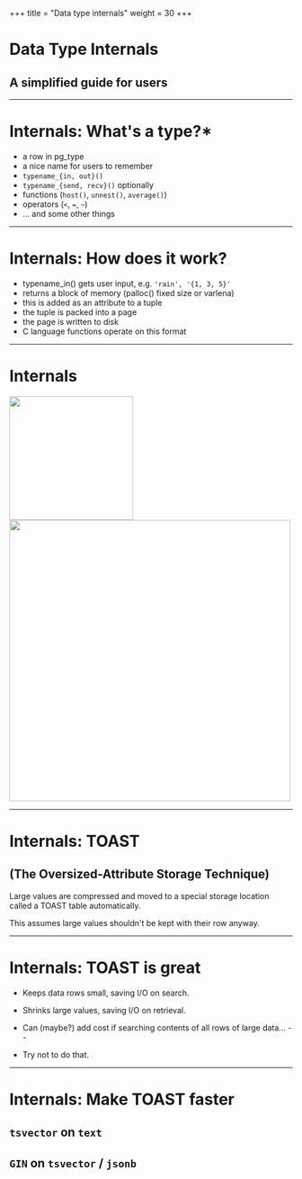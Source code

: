 +++
title = "Data type internals"
weight = 30
+++

# Data Type Internals
## A simplified guide for users

---
# Internals: What's a type?*

 * a row in pg_type
 * a nice name for users to remember
 * `typename_{in, out}()`
 * `typename_{send, recv}()` optionally
 * functions (`host()`, `unnest()`, `average()`)
 * operators (`<`, `=`, `~`)
 * ... and some other things

---
# Internals: How does it work?

 * typename_in() gets user input, e.g. `'rain', '{1, 3, 5}'`
 * returns a block of memory (palloc() fixed size or varlena)
 * this is added as an attribute to a tuple
 * the tuple is packed into a page
 * the page is written to disk
 * C language functions operate on this format

---
# Internals

<img width=220 src="tuple.png"/>
<img width=500 src="page.png"/>

---

# Internals: TOAST
## (The Oversized-Attribute Storage Technique)

Large values are compressed and moved to a special storage location called a TOAST table automatically.

This assumes large values shouldn't be kept with their row anyway.

---

# Internals: TOAST is great

 * Keeps data rows small, saving I/O on search.
 * Shrinks large values, saving I/O on retrieval.
 * Can (maybe?) add cost if searching contents of all rows of large data...
--

 * Try not to do that.

---
# Internals: Make TOAST faster

## `tsvector` on `text`
## `GIN` on `tsvector` / `jsonb`

